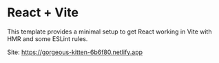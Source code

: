 # React + Vite

This template provides a minimal setup to get React working in Vite with HMR and some ESLint rules.

Site: https://gorgeous-kitten-6b6f80.netlify.app

